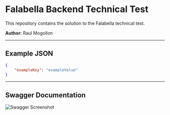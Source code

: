 # Falabella Backend Technical Test

This repository contains the solution to the Falabella technical test.

**Author:** Raul Mogollon

---

## Example JSON

```json
{
    "exampleKey": "exampleValue"
}
```

---

## Swagger Documentation

![Swagger Screenshot](path/to/swagger-image.png)
